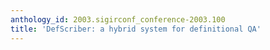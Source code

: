 ```yaml
---
anthology_id: 2003.sigirconf_conference-2003.100
title: 'DefScriber: a hybrid system for definitional QA'
---
```


